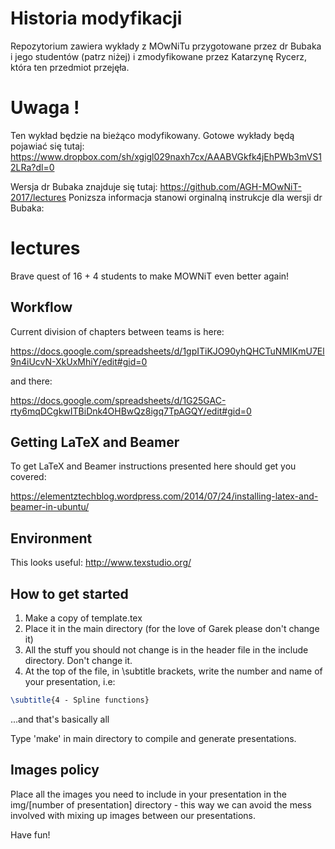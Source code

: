 
# Historia modyfikacji

Repozytorium zawiera wykłady z MOwNiTu przygotowane przez dr Bubaka i jego studentów (patrz niżej)
i zmodyfikowane przez Katarzynę Rycerz, która ten przedmiot przejęła.

# Uwaga !

Ten wykład będzie na bieżąco modyfikowany. Gotowe wykłady będą pojawiać się tutaj:
https://www.dropbox.com/sh/xgigl029naxh7cx/AAABVGkfk4jEhPWb3mVS12LRa?dl=0

Wersja dr Bubaka znajduje się tutaj:
https://github.com/AGH-MOwNiT-2017/lectures
Ponizsza informacja stanowi orginalną instrukcje dla  wersji dr Bubaka:

# lectures
Brave quest of 16 + 4 students to make MOWNiT even better again!

## Workflow

Current division of chapters between teams is here:

https://docs.google.com/spreadsheets/d/1gpITiKJO90yhQHCTuNMIKmU7El9n4iUcvN-XkUxMhiY/edit#gid=0

and there:

https://docs.google.com/spreadsheets/d/1G25GAC-rty6mqDCgkwITBiDnk4OHBwQz8igq7TpAGQY/edit#gid=0

## Getting LaTeX and Beamer

To get LaTeX and Beamer instructions presented here should get you covered:

https://elementztechblog.wordpress.com/2014/07/24/installing-latex-and-beamer-in-ubuntu/

## Environment

This looks useful:
http://www.texstudio.org/

## How to get started

1. Make a copy of template.tex
2. Place it in the main directory (for the love of Garek please don't change it)
3. All the stuff you should not change is in the header file in the include directory. Don't change it.
4. At the top of the file, in \subtitle brackets, write the number and name of your presentation, i.e:

```tex
\subtitle{4 - Spline functions}
```
...and that's basically all

Type 'make' in main directory to compile and generate presentations.

## Images policy

Place all the images you need to include in your presentation in the img/[number of presentation] directory - this way we can avoid the mess involved with mixing up images between our presentations.

Have fun! 
